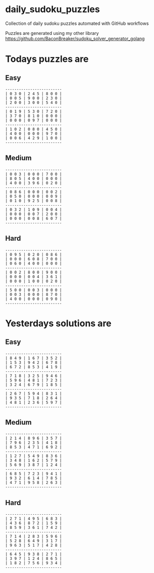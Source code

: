 
# daily_sudoku_puzzles 

Collection of daily sudoku puzzles automated with GitHub workflows 

Puzzles are generated using my other library https://github.com/BaconBreaker/sudoku_solver_generator_golang 
 

# Todays puzzles are 

## Easy 

```
-------------------------
| 0 3 0 | 2 4 5 | 8 0 0 | 
| 0 0 5 | 9 0 0 | 2 3 0 | 
| 2 0 0 | 3 0 0 | 5 4 0 | 
-------------------------
| 0 1 9 | 5 3 0 | 7 2 0 | 
| 3 7 0 | 8 1 0 | 0 0 0 | 
| 0 0 0 | 0 9 7 | 0 0 0 | 
-------------------------
| 1 0 2 | 0 8 0 | 4 5 0 | 
| 4 0 0 | 0 0 0 | 9 7 0 | 
| 0 0 6 | 4 2 9 | 1 0 0 | 
-------------------------
```
## Medium 

```
-------------------------
| 0 0 3 | 0 0 0 | 7 0 0 | 
| 8 0 5 | 4 0 0 | 0 0 0 | 
| 4 0 0 | 3 9 6 | 0 2 0 | 
-------------------------
| 0 8 6 | 0 0 0 | 0 0 2 | 
| 0 5 0 | 0 0 0 | 0 0 9 | 
| 0 1 0 | 9 2 5 | 0 0 8 | 
-------------------------
| 0 3 2 | 1 0 9 | 0 0 4 | 
| 0 0 0 | 0 0 7 | 2 0 0 | 
| 0 0 0 | 0 0 8 | 6 0 7 | 
-------------------------
```
## Hard 

```
-------------------------
| 0 9 5 | 0 2 0 | 0 8 6 | 
| 0 0 0 | 6 0 8 | 7 0 0 | 
| 0 6 0 | 4 0 0 | 0 0 0 | 
-------------------------
| 0 0 2 | 8 0 0 | 9 0 0 | 
| 0 0 0 | 0 0 4 | 3 6 1 | 
| 0 0 0 | 1 0 0 | 0 2 0 | 
-------------------------
| 5 0 0 | 0 0 3 | 0 0 0 | 
| 0 0 3 | 0 0 0 | 8 7 0 | 
| 4 0 0 | 0 0 0 | 0 9 0 | 
-------------------------
```
# Yesterdays solutions are 

## Easy 

```
-------------------------
| 8 4 9 | 1 6 7 | 3 5 2 | 
| 1 5 3 | 9 4 2 | 6 7 8 | 
| 6 7 2 | 8 5 3 | 4 1 9 | 
-------------------------
| 7 1 8 | 3 2 5 | 9 4 6 | 
| 5 9 6 | 4 8 1 | 7 2 3 | 
| 3 2 4 | 6 7 9 | 1 8 5 | 
-------------------------
| 2 6 7 | 5 9 4 | 8 3 1 | 
| 9 3 5 | 7 1 8 | 2 6 4 | 
| 4 8 1 | 2 3 6 | 5 9 7 | 
-------------------------
```
## Medium 

```
-------------------------
| 2 1 4 | 8 9 6 | 3 5 7 | 
| 7 9 6 | 2 3 5 | 4 1 8 | 
| 8 5 3 | 4 7 1 | 6 9 2 | 
-------------------------
| 1 2 7 | 5 4 9 | 8 3 6 | 
| 3 4 8 | 1 6 2 | 5 7 9 | 
| 5 6 9 | 3 8 7 | 1 2 4 | 
-------------------------
| 6 8 5 | 7 2 3 | 9 4 1 | 
| 9 3 2 | 6 1 4 | 7 8 5 | 
| 4 7 1 | 9 5 8 | 2 6 3 | 
-------------------------
```
## Hard 

```
-------------------------
| 2 7 1 | 4 9 5 | 6 8 3 | 
| 4 3 6 | 8 7 2 | 1 5 9 | 
| 8 5 9 | 3 6 1 | 7 4 2 | 
-------------------------
| 7 1 4 | 2 8 3 | 5 9 6 | 
| 5 2 8 | 6 4 9 | 3 1 7 | 
| 9 6 3 | 5 1 7 | 4 2 8 | 
-------------------------
| 6 4 5 | 9 3 8 | 2 7 1 | 
| 3 9 7 | 1 2 4 | 8 6 5 | 
| 1 8 2 | 7 5 6 | 9 3 4 | 
-------------------------
```
